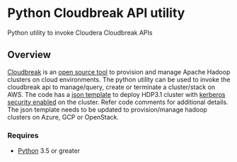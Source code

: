 # Python Cloudbreak API utility
Python utility to invoke Cloudera Cloudbreak APIs

## Overview

[Cloudbreak](https://docs.cloudera.com/HDPDocuments/Cloudbreak/Cloudbreak-2.9.1/index.html) is an [open source tool](https://github.com/hortonworks/cloudbreak) to provision and manage Apache Hadoop clusters on cloud environments.
The python utility can be used to invoke the cloudbreak api to manage/query, create or terminate a cluster/stack on AWS. The code has a [json template](https://docs.cloudera.com/HDPDocuments/Cloudbreak/Cloudbreak-2.9.0/install-cli/content/cb_obtain-cluster-json-template-from-the-ui.html) to deploy HDP3.1 cluster with [kerberos security enabled](https://docs.cloudera.com/HDPDocuments/Cloudbreak/Cloudbreak-2.9.1/advanced-cluster-options/content/cb_enabling-kerberos-security.html) on the cluster. Refer code comments for additional details.
The json template needs to be updated to provision/manage hadoop clusters on Azure, GCP or OpenStack.

### Requires
- [Python](https://www.python.org/downloads/) 3.5 or greater
